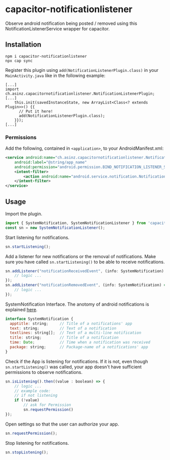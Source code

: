# capacitor-notificationlistener

Observe android notification being posted / removed using this NotificationListenerService wrapper for capacitor.

## Installation

```
npm i capacitor-notificationlistener
npx cap sync
```

Register this plugin using  ```add(NotificationListenerPlugin.class)``` in your ```MainActivity.java``` like in the following example:
```
[...]
import ch.asinz.capacitornotificationlistener.NotificationListenerPlugin;
[...]
    this.init(savedInstanceState, new ArrayList<Class<? extends Plugin>>() {{
      // Put it here!
      add(NotificationListenerPlugin.class);
    }});
[...]
```
### Permissions
Add the following, contained in ```<application>```, to your AndroidManifest.xml:

```xml
<service android:name="ch.asinz.capacitornotificationlistener.NotificationService"
    android:label="@string/app_name"
    android:permission="android.permission.BIND_NOTIFICATION_LISTENER_SERVICE">
    <intent-filter>
        <action android:name="android.service.notification.NotificationListenerService" />
    </intent-filter>
</service>
```

## Usage 
Import the plugin.
```javascript
import { SystemNotification, SystemNotificationListener } from 'capacitor-notificationlistener';
const sn = new SystemNotificationListener();
```

Start listening for notifications. 
```javascript
sn.startListening();
```

Add a listener for new notifications or the removal of notifications.
Make sure you have called ```sn.startListening()``` to be able to receive notifications.
```javascript
sn.addListener("notificationReceivedEvent", (info: SystemNotification) => {
    // logic ...
});
sn.addListener("notificationRemovedEvent", (info: SystemNotification) => {
    // logic ...
});
```

SystemNotification Interface.
The anotomy of android notifications is explained [here](https://developer.android.com/guide/topics/ui/notifiers/notifications#Templates).
```javascript
interface SystemNotification {
  apptitle: string;     // Title of a notifications' app
  text: string;         // Text of a notification
  textlines: string[];  // Text of a multi-line notification
  title: string;        // Title of a notification
  time: Date;           // Time when a notification was received
  package: string;      // Package-name of a notifications' app
}
```

Check if the App is listening for notifications.
If it is not, even though ```sn.startListening()``` was called,
your app doesn't have sufficient permissions to observe notifications.
```javascript
sn.isListening().then((value : boolean) => {
    // logic ... 
    // example code:
    // if not listening
    if (!value)
        // ask for Permission
        sn.requestPermission()
});
```

Open settings so that the user can authorize your app.
```javascript
sn.requestPermission();
```

Stop listening for notifications.
```javascript
sn.stopListening();
```
